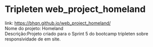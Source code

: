 # Tripleten web_project_homeland
link: https://bhqn.github.io/web_project_homeland/ <br>
Nome do projeto: Homeland <br>
Descrição:Projeto criado para o Sprint 5 do bootcamp tripleten sobre responsividade de em site.




